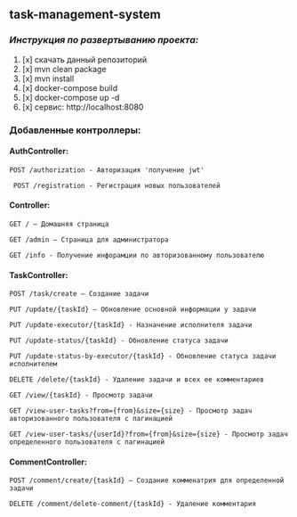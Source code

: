 ## task-management-system

### **_Инструкция по развертыванию проекта:_**
1. [x] скачать данный репозиторий
2. [x] mvn clean package
3. [x] mvn install 
4. [x] docker-compose build
5. [x] docker-compose up -d
6. [x] сервис: http://localhost:8080



### Добавленные контроллеры:

#### AuthController:
``` POST /authorization - Авторизация 'получение jwt' ```

``` POST /registration - Регистрация новых пользователей```

#### Controller:
``` GET / – Домашняя страница ```

``` GET /admin – Страница для администратора ```

``` GET /info - Получение инфорамции по авторизованному пользователю ```

#### TaskController:
``` POST /task/create – Создание задачи ```

``` PUT /update/{taskId} – Обновление основной информации у задачи ```

``` PUT /update-executor/{taskId} - Назначение исполнителя задачи ```

``` PUT /update-status/{taskId} - Обновление статуса задачи ```

``` PUT /update-status-by-executor/{taskId} - Обновление статуса задачи исполнителем ```

``` DELETE /delete/{taskId} - Удаление задачи и всех ее комментариев ```

``` GET /view/{taskId} - Просмотр задачи ```

``` GET /view-user-tasks?from={from}&size={size} - Просмотр задач авторизованного пользователя с пагинацией ```

``` GET /view-user-tasks/{userId}?from={from}&size={size} - Просмотр задач определенного пользователя с пагинацией ```

#### CommentController:
``` POST /comment/create/{taskId} – Создание комменатрия для определенной задачи ```

``` DELETE /comment/delete-comment/{taskId} - Удаление комментария ```
